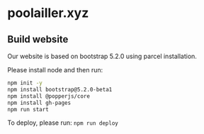 # poolailler.xyz

## Build website

Our website is based on bootstrap 5.2.0 using parcel installation.

Please install node and then run:

```bash
npm init -y
npm install bootstrap@5.2.0-beta1
npm install @popperjs/core
npm install gh-pages
npm run start
```

To deploy, please run: `npm run deploy`
